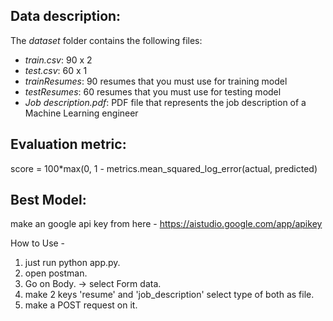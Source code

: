 ## Data description:

<p>The <em>dataset</em> folder contains the following files:</p>

<ul>
	<li><em>train.csv</em>: 90 x 2</li>
	<li><em>test.csv</em>: 60 x 1</li>
  <li><em>trainResumes</em>:  90 resumes that you must use for training model</li>
	<li><em>testResumes</em>: 60 resumes that you must use for testing model</li>
  <li><em>Job description.pdf</em>: PDF file that represents the job description of a Machine Learning engineer</li>
  
</ul>

## Evaluation metric:
score = 100*max(0, 1 - metrics.mean_squared_log_error(actual, predicted)

## Best Model:
make an google api key from here - https://aistudio.google.com/app/apikey

How to Use -
1. just run python app.py.
2. open postman.
3. Go on Body. -> select Form data.
4. make 2 keys 'resume' and 'job_description' select type of both as file.
5. make a POST request on it.
